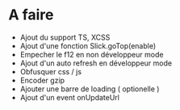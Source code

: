 # A faire

- Ajout du support TS, XCSS
- Ajout d'une fonction Slick.goTop(enable)
- Empecher le f12 en non développeur mode
- Ajout d'un auto refresh en développeur mode
- Obfusquer css / js
- Encoder gzip
- Ajouter une barre de loading ( optionelle )
- Ajout d'un event onUpdateUrl
